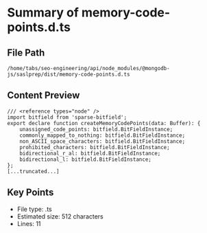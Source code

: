 # Summary of memory-code-points.d.ts
  
## File Path
`/home/tabs/seo-engineering/api/node_modules/@mongodb-js/saslprep/dist/memory-code-points.d.ts`

## Content Preview
```
/// <reference types="node" />
import bitfield from 'sparse-bitfield';
export declare function createMemoryCodePoints(data: Buffer): {
    unassigned_code_points: bitfield.BitFieldInstance;
    commonly_mapped_to_nothing: bitfield.BitFieldInstance;
    non_ASCII_space_characters: bitfield.BitFieldInstance;
    prohibited_characters: bitfield.BitFieldInstance;
    bidirectional_r_al: bitfield.BitFieldInstance;
    bidirectional_l: bitfield.BitFieldInstance;
};
[...truncated...]
```

## Key Points
- File type: .ts
- Estimated size: 512 characters
- Lines: 11
